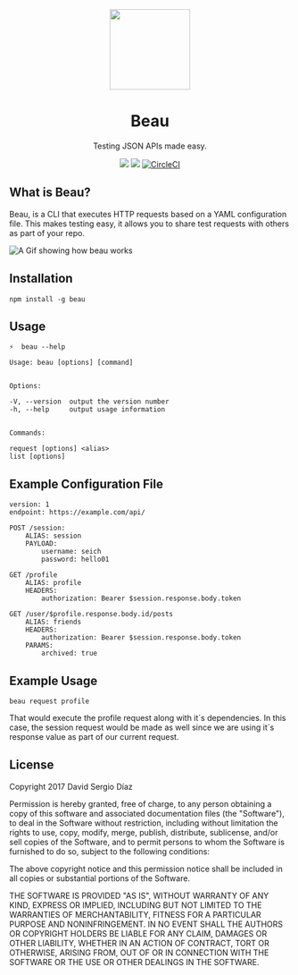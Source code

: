<div align="center">
	<img src="http://files.martianwabbit.com/beau.png?1" height="144"/>
</div>

<h1 align="center">Beau</h1>
<p align="center">Testing JSON APIs made easy.</p>
<p align="center">
	<a href="https://codeclimate.com/github/Seich/Beau/maintainability"><img src="https://api.codeclimate.com/v1/badges/bc2de4d71893d6a2d18b/maintainability" /></a>
	<a href="https://codeclimate.com/github/Seich/Beau/test_coverage"><img src="https://api.codeclimate.com/v1/badges/bc2de4d71893d6a2d18b/test_coverage" /></a>
	<a href="https://circleci.com/gh/Seich/Beau/tree/master"><img src="https://circleci.com/gh/Seich/Beau/tree/master.svg?style=svg" alt="CircleCI"></a>
</p>

## What is Beau?

Beau, is a CLI that executes HTTP requests based on a YAML configuration file. This makes testing easy, it allows you to share test requests with others as part of your repo.

![A Gif showing how beau works](http://files.martianwabbit.com/beau2.gif)

## Installation
	npm install -g beau

## Usage
	⚡  beau --help

	Usage: beau [options] [command]


	Options:

	-V, --version  output the version number
	-h, --help     output usage information


	Commands:

	request [options] <alias>
	list [options]

## Example Configuration File

	version: 1
	endpoint: https://example.com/api/

	POST /session:
		ALIAS: session
		PAYLOAD:
			username: seich
			password: hello01

	GET /profile
		ALIAS: profile
		HEADERS:
			authorization: Bearer $session.response.body.token

	GET /user/$profile.response.body.id/posts
		ALIAS: friends
		HEADERS:
			authorization: Bearer $session.response.body.token
		PARAMS:
			archived: true

## Example Usage
	beau request profile

That would execute the profile request along with it´s dependencies. In this case, the session request would be made as well since we are using it´s response value as part of our current request.

## License
Copyright 2017 David Sergio Díaz

Permission is hereby granted, free of charge, to any person obtaining a copy of this software and associated documentation files (the "Software"), to deal in the Software without restriction, including without limitation the rights to use, copy, modify, merge, publish, distribute, sublicense, and/or sell copies of the Software, and to permit persons to whom the Software is furnished to do so, subject to the following conditions:

The above copyright notice and this permission notice shall be included in all copies or substantial portions of the Software.

THE SOFTWARE IS PROVIDED "AS IS", WITHOUT WARRANTY OF ANY KIND, EXPRESS OR IMPLIED, INCLUDING BUT NOT LIMITED TO THE WARRANTIES OF MERCHANTABILITY, FITNESS FOR A PARTICULAR PURPOSE AND NONINFRINGEMENT. IN NO EVENT SHALL THE AUTHORS OR COPYRIGHT HOLDERS BE LIABLE FOR ANY CLAIM, DAMAGES OR OTHER LIABILITY, WHETHER IN AN ACTION OF CONTRACT, TORT OR OTHERWISE, ARISING FROM, OUT OF OR IN CONNECTION WITH THE SOFTWARE OR THE USE OR OTHER DEALINGS IN THE SOFTWARE.
